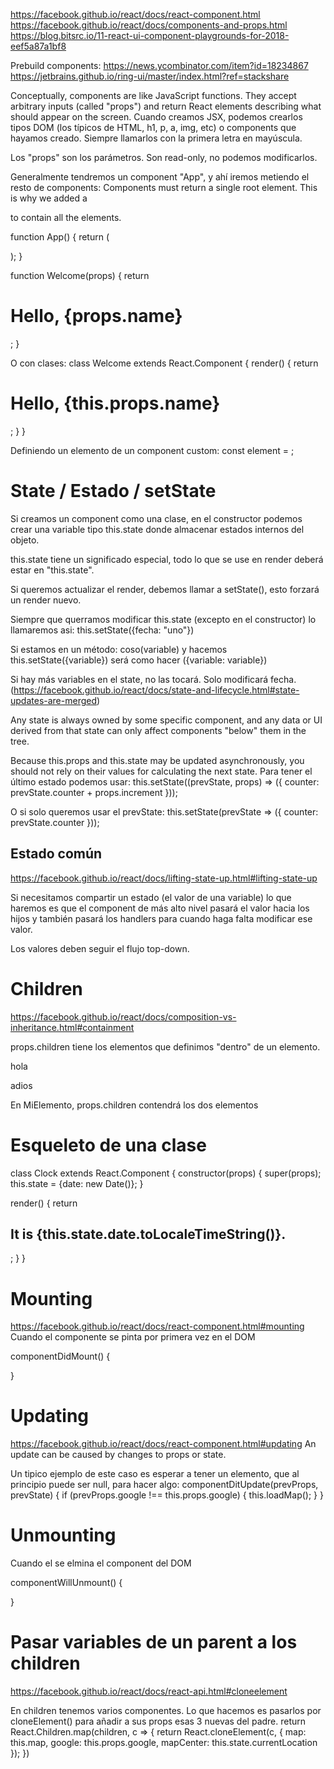 https://facebook.github.io/react/docs/react-component.html
https://facebook.github.io/react/docs/components-and-props.html
https://blog.bitsrc.io/11-react-ui-component-playgrounds-for-2018-eef5a87a1bf8


Prebuild components: https://news.ycombinator.com/item?id=18234867
https://jetbrains.github.io/ring-ui/master/index.html?ref=stackshare


Conceptually, components are like JavaScript functions. They accept arbitrary inputs (called "props") and return React elements describing what should appear on the screen.
Cuando creamos JSX, podemos crearlos tipos DOM (los típicos de HTML, h1, p, a, img, etc) o components que hayamos creado.
Siempre llamarlos con la primera letra en mayúscula.

Los "props" son los parámetros. Son read-only, no podemos modificarlos.

Generalmente tendremos un component "App", y ahí iremos metiendo el resto de components:
Components must return a single root element. This is why we added a <div> to contain all the <Welcome /> elements.

function App() {
  return (
    <div>
      <Welcome name="Sara" />
      <Welcome name="Cahal" />
      <Welcome name={variable} />
    </div>
  );
}


function Welcome(props) {
  return <h1>Hello, {props.name}</h1>;
}

O con clases:
class Welcome extends React.Component {
  render() {
    return <h1>Hello, {this.props.name}</h1>;
  }
}


Definiendo un elemento de un component custom:
const element = <Welcome name="Sara" />;


# State / Estado / setState
Si creamos un component como una clase, en el constructor podemos crear una variable tipo this.state donde almacenar estados internos del objeto.

this.state tiene un significado especial, todo lo que se use en render deberá estar en "this.state".

Si queremos actualizar el render, debemos llamar a setState(), esto forzará un render nuevo.

Siempre que querramos modificar this.state (excepto en el constructor) lo llamaremos asi:
this.setState({fecha: "uno"})

Si estamos en un método: coso(variable) y hacemos this.setState({variable}) será como hacer ({variable: variable})

Si hay más variables en el state, no las tocará. Solo modificará fecha. (https://facebook.github.io/react/docs/state-and-lifecycle.html#state-updates-are-merged)

Any state is always owned by some specific component, and any data or UI derived from that state can only affect components "below" them in the tree.


Because this.props and this.state may be updated asynchronously, you should not rely on their values for calculating the next state.
Para tener el último estado podemos usar:
this.setState((prevState, props) => ({
  counter: prevState.counter + props.increment
}));

O si solo queremos usar el prevState:
this.setState(prevState => ({
  counter: prevState.counter
}));


## Estado común
https://facebook.github.io/react/docs/lifting-state-up.html#lifting-state-up

Si necesitamos compartir un estado (el valor de una variable) lo que haremos es que el component de más alto nivel pasará el valor hacia los hijos y también pasará los handlers para cuando haga falta modificar ese valor.

Los valores deben seguir el flujo top-down.



# Children
https://facebook.github.io/react/docs/composition-vs-inheritance.html#containment

props.children tiene los elementos que definimos "dentro" de un elemento.

<MiElemento>
  <p>hola</p>
  <p>adios</p>
</MiElemento>

En MiElemento, props.children contendrá los dos elementos <p>



# Esqueleto de una clase

class Clock extends React.Component {
  constructor(props) {
    super(props);
    this.state = {date: new Date()};
  }

  render() {
    return <h2>It is {this.state.date.toLocaleTimeString()}.</h2>;
  }
}



# Mounting
https://facebook.github.io/react/docs/react-component.html#mounting
Cuando el componente se pinta por primera vez en el DOM

  componentDidMount() {

  }


# Updating
https://facebook.github.io/react/docs/react-component.html#updating
An update can be caused by changes to props or state.

Un tipico ejemplo de este caso es esperar a tener un elemento, que al principio puede ser null, para hacer algo:
componentDitUpdate(prevProps, prevState) {
  if (prevProps.google !== this.props.google) {
    this.loadMap();
  }
}



# Unmounting
Cuando el se elmina el component del DOM

  componentWillUnmount() {

  }




# Pasar variables de un parent a los children
https://facebook.github.io/react/docs/react-api.html#cloneelement

En children tenemos varios componentes.
Lo que hacemos es pasarlos por cloneElement() para añadir a sus props esas 3 nuevas del padre.
return React.Children.map(children, c => {
  return React.cloneElement(c, {
    map: this.map,
    google: this.props.google,
    mapCenter: this.state.currentLocation
  });
})
